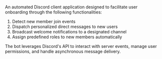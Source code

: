 An automated Discord client application designed to facilitate user onboarding through the following functionalities:

1. Detect new member join events
2. Dispatch personalized direct messages to new users
3. Broadcast welcome notifications to a designated channel
4. Assign predefined roles to new members automatically

The bot leverages Discord's API to interact with server events, manage user permissions, and handle asynchronous message delivery.